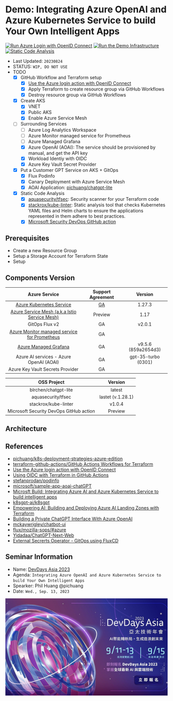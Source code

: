 # Demo: Integrating Azure OpenAI and Azure Kubernetes Service to build Your Own Intelligent Apps

[![Run Azure Login with OpenID Connect](https://github.com/pichuang/devdaysasia2023-aks/actions/workflows/test-oidc-login.yml/badge.svg?branch=main)](https://github.com/pichuang/devdaysasia2023-aks/actions/workflows/test-oidc-login.yml)
[![Run the Demo Infrastructure](https://github.com/pichuang/devdaysasia2023-aks/actions/workflows/deploy-infra.yml/badge.svg?branch=main)](https://github.com/pichuang/devdaysasia2023-aks/actions/workflows/deploy-infra.yml)
[![Static Code Analysis](https://github.com/pichuang/devdaysasia2023-aks/actions/workflows/static-code-analysis.yaml/badge.svg)](https://github.com/pichuang/devdaysasia2023-aks/actions/workflows/static-code-analysis.yaml)

- Last Updated: `20230824`
- STATUS: `WIP, DO NOT USE`
- TODO
  - [x] GitHub Workflow and Terraform setup
    - [x] [Use the Azure login action with OpenID Connect][9]
    - [x] Apply Terraform to create resource group via GitHub Workflows
    - [x] Destroy resource group via GitHub Workflows
  - [x] Create AKS
    - [x] VNET
    - [x] Public AKS
    - [x] Enable Azure Service Mesh
  - [ ] Surrounding Services
    - [ ] Azure Log Analytics Workspace
    - [ ] Azure Monitor managed service for Prometheus
    - [ ] Azure Managed Grafana
    - [x] Azure OpenAI (AOAI): The service should be provisioned by manual, and get the API key
    - [x] Workload Identiy with OIDC
    - [x] Azure Key Vault Secret Provider
  - [x] Put a Customer GPT Service on AKS + GitOps
    - [x] Flux Podinfo
    - [x] Canary Deployment with Azure Service Mesh
    - [x] AOAI Application: [pichuang/chatgpt-lite][17]
  - [x] Static Code Analysis
    - [x] [aquasecurity/tfsec][22]: Security scanner for your Terraform code
    - [x] [stackrox/kube-linter][23]: Static analysis tool that checks Kubernetes YAML files and Helm charts to ensure the applications represented in them adhere to best practices.
    - [x] [Microsoft Security DevOps GitHub action][24]

## Prerequisites

- Create a new Resource Group
- Setup a Storage Account for Terraform State
- Setup

## Components Version

|                       Azure Service                      | Support Agreement |        Version       |
|:--------------------------------------------------------:|:-----------------:|:--------------------:|
| [Azure Kubernetes Service][6]                            | [GA][19]          | 1.27.3               |
| [Azure Service Mesh (a.k.a Istio Service Mesh)][5]       | Preview           | 1.17                 |
| GitOps Flux v2                                           | GA                | v2.0.1               |
| [Azure Monitor managed service for Prometheus][4]        | GA                |                      |
| [Azure Managed Grafana][3]                               | GA                | v9.5.6 (859a2654d3)  |
| Azure AI services - Azure OpenAI (AOAI)                  | GA                | gpt-35-turbo (0301)  |
| Azure Key Vault Secrets Provider                         | GA                |                      |

| OSS Project | Version |
|:-----------:|:-------:|
| blrchen/chatgpt-lite | latest |
| aquasecurity/tfsec | lastet (v.1.28.1) |
| stackrox/kube-linter | v1.0.4 |
| Microsoft Security DevOps GitHub action | Preview |

## Architecture

## References

- [pichuang/k8s-deployment-strategies-azure-edition][7]
- [terraform-github-actions/GitHub Actions Workflows for Terraform][8]
- [Use the Azure login action with OpenID Connect][9]
- [Using OIDC with Terraform in GitHub Actions][10]
- [stefanprodan/podinfo][10]
- [microsoft/sample-app-aoai-chatGPT][12]
- [Microsft Build: Integrating Azure AI and Azure Kubernetes Service to build intelligent apps][13]
- [k8sgpt-ai/k8sgpt][14]
- [Empowering AI: Building and Deploying Azure AI Landing Zones with Terraform][15]
- [Building a Private ChatGPT Interface With Azure OpenAI][16]
- [mckaywrigley/chatbot-ui][17]
- [flux/mozilla-sops/#azure][18]
- [Yidadaa/ChatGPT-Next-Web][20]
- [External Secrerts Operator - GitOps using FluxCD][21]

## Seminar Information

- Name: [DevDays Asia 2023](https://www.digitimes.com.tw/seminar/DevDaysAsia2023/en/agenda.html)
- Agenda: `Integrating Azure OpenAI and Azure Kubernetes Service to build Your Own Intelligent Apps`
- Spearker: Phil Huang @pichuang
- Date: `Wed., Sep. 13, 2023`

![DevDays Asia 2023](/images/event.jpeg)

[1]: https://www.digitimes.com.tw/seminar/DevDaysAsia2023/en/agenda.html
[2]: https://github.com/grafana/grafana/blob/main/CHANGELOG.md#956-2023-07-11
[3]: https://learn.microsoft.com/en-us/azure/managed-grafana/
[4]: https://learn.microsoft.com/en-Us/azure/azure-monitor/essentials/prometheus-metrics-overview
[5]: https://learn.microsoft.com/en-us/azure/aks/istio-about
[6]: https://learn.microsoft.com/en-us/azure/aks/
[7]: https://github.com/pichuang/k8s-deployment-strategies-azure-edition
[8]: https://github.com/Azure-Samples/terraform-github-actions
[9]: https://learn.microsoft.com/en-us/azure/developer/github/connect-from-azure?tabs=azure-portal%2Clinux#use-the-azure-login-action-with-openid-connect
[10]: https://colinsalmcorner.com/using-oidc-with-terraform-in-github-actions/
[11]: https://github.com/stefanprodan/podinfo
[12]: https://github.com/microsoft/sample-app-aoai-chatGPT
[13]: https://build.microsoft.com/en-US/sessions/84b5c64f-6cb7-48b1-8f18-25f63405b965?source=sessions
[14]: https://github.com/k8sgpt-ai/k8sgpt
[15]: https://techcommunity.microsoft.com/t5/azure-architecture-blog/empowering-ai-building-and-deploying-azure-ai-landing-zones-with/ba-p/3891249
[16]: https://techcommunity.microsoft.com/t5/azure-architecture-blog/building-a-private-chatgpt-interface-with-azure-openai/ba-p/3869522
[17]: https://github.com/pichuang/chatgpt-lite
[18]: https://fluxcd.io/flux/guides/mozilla-sops/#azure
[19]: https://azure.microsoft.com/en-us/updates/generally-available-kubernetes-127-support-in-aks/
[20]: https://github.com/Yidadaa/ChatGPT-Next-Web
[21]: https://external-secrets.io/latest/examples/gitops-using-fluxcd/
[22]: https://github.com/aquasecurity/tfsec
[23]: https://github.com/stackrox/kube-linter
[24]: https://learn.microsoft.com/en-us/azure/defender-for-cloud/github-action